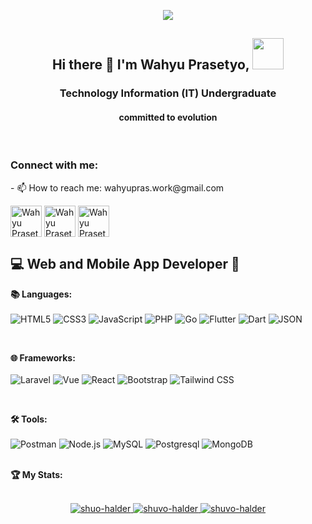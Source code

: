 <p align="center">
  <img src="https://user-images.githubusercontent.com/74038190/225813708-98b745f2-7d22-48cf-9150-083f1b00d6c9.gif"/>
<!--   <img src="https://user-images.githubusercontent.com/74038190/212284136-03988914-d899-44b4-b1d9-4eeccf656e44.gif"/> -->
</p>

<h2 align="center"> Hi there 👋 I'm Wahyu Prasetyo, <img src="https://media.giphy.com/media/mGcNjsfWAjY5AEZNw6/giphy.gif" width="50"></h2>
<h3 align="center">Technology Information (IT) Undergraduate </h3>
<h4 align="center">committed to evolution</h4>
<br />
<!-- <p align="left"> <img src="https://komarev.com/ghpvc/?username=wpras1&label=Profile%20views&color=0e75b6&style=flat" alt="" /> </p> -->
<h3 align="left">Connect with me:</h3>
<p align="left">
- 📫 How to reach me: wahyupras.work@gmail.com
<br/>
  
<a href="https://linkedin.com/in/wahyuprasetyow" target="blank"><img align="center" src="https://user-images.githubusercontent.com/74038190/235294012-0a55e343-37ad-4b0f-924f-c8431d9d2483.gif" alt="Wahyu Prasetyo" height="50" width="50" /></a>
<a href="https://instagram.com/wpras_" target="blank"><img align="center" src="https://user-images.githubusercontent.com/74038190/235294013-a33e5c43-a01c-43f6-b44d-a406d8b4ab75.gif" alt="Wahyu Prasetyo" height="50" width="50" /></a>
 <a href="https://twitter.com/" target="blank"><img align="center" src="https://user-images.githubusercontent.com/74038190/235294011-b8074c31-9097-4a65-a594-4151b58743a8.gif" alt="Wahyu Prasetyo" height="50" width="50" /></a>
</p>

<h2>💻 Web and Mobile App Developer 📱</h2>
<p>
  <strong>📚 Languages:</strong><br><br>
  <img src="https://img.shields.io/badge/html5-%23E34F26.svg?style=for-the-badge&logo=html5&logoColor=white" alt="HTML5" />
  <img src="https://img.shields.io/badge/css3-%231572B6.svg?style=for-the-badge&logo=css3&logoColor=white" alt="CSS3" />
  <img src="https://img.shields.io/badge/javascript-%23323330.svg?style=for-the-badge&logo=javascript&logoColor=%23F7DF1E" alt="JavaScript" />
  <img src="https://img.shields.io/badge/php-%23777BB4.svg?style=for-the-badge&logo=php&logoColor=white" alt="PHP" />
  <img src="https://img.shields.io/badge/Go-%2300ADD8.svg?style=for-the-badge&logo=go&logoColor=white" alt="Go" />
  <img src="https://img.shields.io/badge/Flutter-02569B?style=for-the-badge&logo=flutter&logoColor=fff" alt="Flutter" />
  <img src="https://img.shields.io/badge/Dart-%230175C2.svg?style=for-the-badge&logo=dart&logoColor=white" alt="Dart" />
  <img src="https://img.shields.io/badge/JSON-000?style=for-the-badge&logo=json&logoColor=fff" alt="JSON" />
</p>
<br>
<p>
  <strong>🌐 Frameworks:</strong><br><br>
  <img src="https://img.shields.io/badge/Laravel-%23FF2D20.svg?style=for-the-badge&logo=laravel&logoColor=white" alt="Laravel" />
  <img src="https://img.shields.io/badge/Vue.js-4FC08D?style=for-the-badge&logo=vuedotjs&logoColor=fff" alt="Vue" />
  <img src="https://img.shields.io/badge/React-%2320232a.svg?style=for-the-badge&logo=react&logoColor=%2361DAFB" alt="React" />
  <img src="https://img.shields.io/badge/bootstrap-%23563D7C.svg?style=for-the-badge&logo=bootstrap&logoColor=white" alt="Bootstrap" />
  <img src="https://img.shields.io/badge/tailwindcss-%2338B2AC.svg?style=for-the-badge&logo=tailwind-css&logoColor=white" alt="Tailwind CSS" />
</p>
<br>

<p>
  <strong>🛠️ Tools:</strong><br><br>

  <img src="https://img.shields.io/badge/Postman-FF6C37?style=for-the-badge&logo=postman&logoColor=white" alt="Postman" />
  <img src="https://img.shields.io/badge/Node.js-%23339933.svg?style=for-the-badge&logo=node.js&logoColor=white" alt="Node.js" />
  <img src="https://img.shields.io/badge/MySQL-4479A1?style=for-the-badge&logo=mysql&logoColor=fff" alt="MySQL" />
  <img src="https://img.shields.io/badge/Postgres-%23316192.svg?style=for-the-badge&logo=postgresql&logoColor=white" alt="Postgresql" />
  <img src="https://img.shields.io/badge/MongoDB-%234ea94b.svg?style=for-the-badge&logo=mongodb&logoColor=white" alt="MongoDB" />
</p>

<br>
<strong>🏆 My Stats:</strong><br><br>
<p align="center">
  <a href="https://github.com/wpras1">
    <img src="https://github-readme-stats.vercel.app/api/top-langs/?username=wpras1&layout=compact&langs_count=8&theme=dark" alt="shuo-halder" />
    <img src="https://github-readme-stats.vercel.app/api?username=wpras1&show_icons=true&locale=en" alt="shuvo-halder" />
    <img src="https://github-readme-stats.vercel.app/api?username=wpras1&show_icons=true&locale=en&theme=dark" alt="shuvo-halder" />
  </a>

</p>
